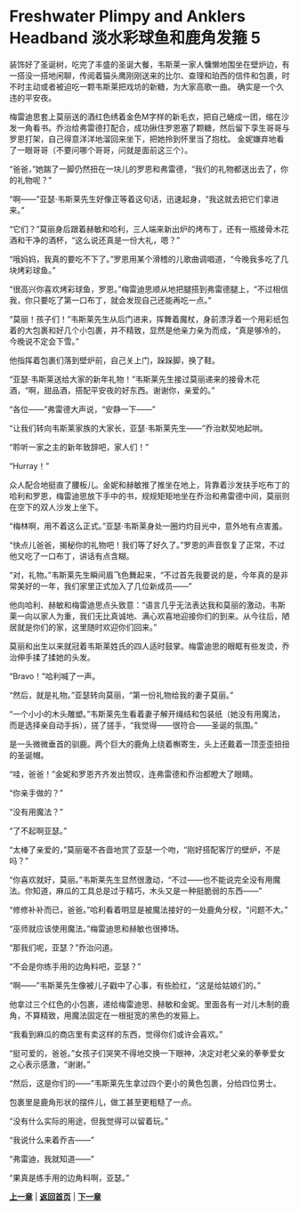 # Freshwater Plimpy and Anklers Headband 淡水彩球鱼和鹿角发箍 5

装饰好了圣诞树，吃完了丰盛的圣诞大餐，韦斯莱一家人慵懒地围坐在壁炉边，有一搭没一搭地闲聊，传阅着猫头鹰刚刚送来的比尔、查理和珀西的信件和包裹，时不时主动或者被迫吃一颗韦斯莱把戏坊的新糖，为大家高歌一曲。
确实是一个久违的平安夜。

梅雷迪思套上莫丽送的酒红色绣着金色M字样的新毛衣，把自己蜷成一团，缩在沙发一角看书。乔治给弗雷德打配合，成功揪住罗恩塞了颗糖，然后留下孪生哥哥与罗恩打架，自己得意洋洋地溜回来坐下，把她拎到怀里当了抱枕。
金妮嫌弃地看了一眼哥哥（不要问哪个哥哥，问就是面前这三个）。

“爸爸，”她踹了一脚仍然扭在一块儿的罗恩和弗雷德，“我们的礼物都送出去了，你的礼物呢？”

“啊——”亚瑟·韦斯莱先生好像正等着这句话，迅速起身，“我这就去把它们拿进来。”

“它们？”莫丽身后跟着赫敏和哈利，三人端来新出炉的烤布丁，还有一瓶接骨木花酒和干净的酒杯，“这么说还真是一份大礼，嗯？”

“哦妈妈，我真的要吃不下了。”罗恩用某个滑稽的儿歌曲调唱道，“今晚我多吃了几块烤彩球鱼。”

“很高兴你喜欢烤彩球鱼，罗恩。”梅雷迪思顺从地把腿搭到弗雷德腿上，“不过相信我，你只要吃了第一口布丁，就会发现自己还能再吃一点。”

“莫丽！孩子们！”韦斯莱先生从后门进来，挥舞着魔杖，身前漂浮着一个用彩纸包着的大包裹和好几个小包裹，并不精致，显然是他亲力亲为而成，“真是够冷的，今晚说不定会下雪。”

他指挥着包裹们落到壁炉前，自己关上门，跺跺脚，换了鞋。

“亚瑟·韦斯莱送给大家的新年礼物！”韦斯莱先生接过莫丽递来的接骨木花酒，“啊，甜品酒，搭配平安夜的好东西。谢谢你，亲爱的。”

“各位——”弗雷德大声说，“安静一下——”

“让我们转向韦斯莱家族的大家长，亚瑟·韦斯莱先生——”乔治默契地起哄。

“聆听一家之主的新年致辞吧，家人们！”

“Hurray！”

众人配合地挺直了腰板儿。金妮和赫敏推了推坐在地上，背靠着沙发扶手吃布丁的哈利和罗恩，梅雷迪思放下手中的书，规规矩矩地坐在乔治和弗雷德中间，莫丽则在空下的双人沙发上坐下。

“梅林啊，用不着这么正式。”亚瑟·韦斯莱身处一圈灼灼目光中，意外地有点害羞。

“快点儿爸爸，揭秘你的礼物吧！我们等了好久了。”罗恩的声音恢复了正常，不过他又吃了一口布丁，讲话有点含糊。

“对，礼物。”韦斯莱先生瞬间眉飞色舞起来，“不过首先我要说的是，今年真的是非常美好的一年，我们家里正式加入了几位新成员——”

他向哈利、赫敏和梅雷迪思点头致意：“语言几乎无法表达我和莫丽的激动，韦斯莱一向以家人为重，我们无比真诚地、满心欢喜地迎接你们的到来。从今往后，陋居就是你们的家，这里随时欢迎你们回来。”

莫丽和出生以来就冠着韦斯莱姓氏的四人适时鼓掌。梅雷迪思的眼眶有些发烫，乔治伸手揉了揉她的头发。

“Bravo！”哈利喊了一声。

“然后，就是礼物。”亚瑟转向莫丽，“第一份礼物给我的妻子莫丽。”

“一个小小的木头雕塑。”韦斯莱先生看着妻子解开绳结和包装纸（她没有用魔法，而是选择亲自动手拆），搓了搓手，“我觉得——很符合——圣诞的氛围。”

是一头微微垂首的驯鹿。两个巨大的鹿角上绕着槲寄生，头上还戴着一顶歪歪扭扭的圣诞帽。

“哇，爸爸！”金妮和罗恩齐齐发出赞叹，连弗雷德和乔治都瞪大了眼睛。

“你亲手做的？”

“没有用魔法？”

“了不起啊亚瑟。”

“太棒了亲爱的，”莫丽毫不吝啬地赏了亚瑟一个吻，“刚好搭配客厅的壁炉，不是吗？”

“你喜欢就好，莫丽。”韦斯莱先生显然很激动，“不过——也不能说完全没有用魔法。你知道，麻瓜的工具总是过于精巧，木头又是一种挺脆弱的东西——”

“修修补补而已，爸爸。”哈利看着明显是被魔法接好的一处鹿角分杈，“问题不大。”

“巫师就应该使用魔法。”梅雷迪思和赫敏也很捧场。

“那我们呢，亚瑟？”乔治问道。

“不会是你练手用的边角料吧，亚瑟？”

“啊——”韦斯莱先生像被儿子戳中了心事，有些脸红，“这是给姑娘们的。”

他拿过三个红色的小包裹，递给梅雷迪思、赫敏和金妮。里面各有一对儿木制的鹿角，不算精致，用魔法固定在一根挺宽的黑色的发箍上。

“我看到麻瓜的商店里有卖这样的东西，觉得你们或许会喜欢。”

“挺可爱的，爸爸。”女孩子们哭笑不得地交换一下眼神，决定对老父亲的拳拳爱女之心表示感激，“谢谢。”

“然后，这是你们的——”韦斯莱先生拿过四个更小的黄色包裹，分给四位男士。

包裹里是鹿角形状的摆件儿，做工甚至更粗糙了一点。

“没有什么实际的用途，但我觉得可以留着玩。”

“我说什么来着乔吉——”

“弗雷迪，我就知道——”

“果真是练手用的边角料啊，亚瑟。”

**[上一章](Part4.md)**
|
**[返回首页](README.md)**
|
**[下一章](Part6.md)**

